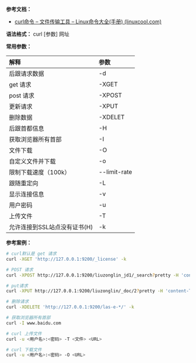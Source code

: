 **参考文档：**

- [curl命令 – 文件传输工具 – Linux命令大全(手册) (linuxcool.com)](https://www.linuxcool.com/curl)

**语法格式：** curl [参数] 网址

**常用参数：**

| 解释                         | 参数         |
| :----------------------------- | :------------- |
| 后跟请求数据                 | -d           |
| get 请求                     | -XGET        |
| post 请求                    | -XPOST       |
| 更新请求                     | -XPUT        |
| 删除数据                     | -XDELET      |
| 后跟首都信息                 | -H           |
| 获取浏览器所有首部           | -I           |
| 文件下载                     | -O           |
| 自定义文件并下载             | -o           |
| 限制下载速度（100k）         | --limit-rate |
| 跟随重定向                   | -L           |
| 显示连接信息                 | -v           |
| 用户密码                     | -u           |
| 上传文件                     | -T           |
| 允许连接到SSL站点没有证书(H) | -k           |

**参考案例：**

```sh
# curl默认是 get 请求
curl -XGET 'http://127.0.0.1:9200/_license' -k

# POST 请求
curl -XPOST http://127.0.0.1:9200/liuzonglin_jd1/_search?pretty -H 'content-Type:application/json' -d '{"query":{"match_all":{}},"from":0,"size":10}'

# put请求
curl -XPUT http://127.0.0.1:9200/liuzonglin/_doc/2?pretty -H 'content-Type:application/json' -H 'content-Type:application/json' -d '{"name":"liuzonglin","age":"26"}'

# 删除请求
curl -XDELETE 'http://127.0.0.1:9200/las-e-*/' -k

# 获取浏览器所有首部
curl -I www.baidu.com

# curl 上传文件
curl -u <用户名>:<密码> -T <文件> <URL>

# curl 下载文件
curl -u <用户名>:<密码> -O <URL>
```
